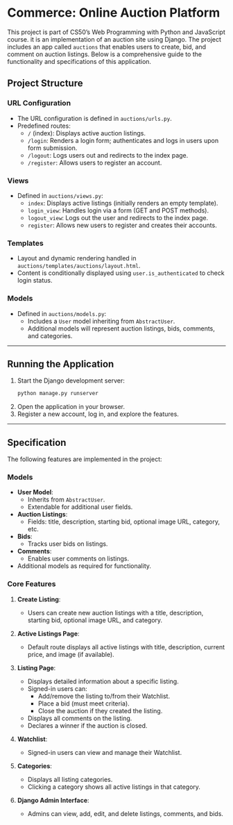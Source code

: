 # Commerce: Online Auction Platform

This project is part of CS50’s Web Programming with Python and JavaScript course. it is an implementation of an auction site using Django. The project includes an app called `auctions` that enables users to create, bid, and comment on auction listings. Below is a comprehensive guide to the functionality and specifications of this application.

## Project Structure

### URL Configuration
- The URL configuration is defined in `auctions/urls.py`.
- Predefined routes:
  - `/` (index): Displays active auction listings.
  - `/login`: Renders a login form; authenticates and logs in users upon form submission.
  - `/logout`: Logs users out and redirects to the index page.
  - `/register`: Allows users to register an account.

### Views
- Defined in `auctions/views.py`:
  - `index`: Displays active listings (initially renders an empty template).
  - `login_view`: Handles login via a form (GET and POST methods).
  - `logout_view`: Logs out the user and redirects to the index page.
  - `register`: Allows new users to register and creates their accounts.

### Templates
- Layout and dynamic rendering handled in `auctions/templates/auctions/layout.html`.
- Content is conditionally displayed using `user.is_authenticated` to check login status.

### Models
- Defined in `auctions/models.py`:
  - Includes a `User` model inheriting from `AbstractUser`.
  - Additional models will represent auction listings, bids, comments, and categories.

---

## Running the Application
1. Start the Django development server:
   ```bash
   python manage.py runserver
   ```
2. Open the application in your browser.
3. Register a new account, log in, and explore the features.

---

## Specification
The following features are implemented in the project:

### Models
- **User Model**:
  - Inherits from `AbstractUser`.
  - Extendable for additional user fields.
- **Auction Listings**:
  - Fields: title, description, starting bid, optional image URL, category, etc.
- **Bids**:
  - Tracks user bids on listings.
- **Comments**:
  - Enables user comments on listings.
- Additional models as required for functionality.

### Core Features
1. **Create Listing**:
   - Users can create new auction listings with a title, description, starting bid, optional image URL, and category.

2. **Active Listings Page**:
   - Default route displays all active listings with title, description, current price, and image (if available).

3. **Listing Page**:
   - Displays detailed information about a specific listing.
   - Signed-in users can:
     - Add/remove the listing to/from their Watchlist.
     - Place a bid (must meet criteria).
     - Close the auction if they created the listing.
   - Displays all comments on the listing.
   - Declares a winner if the auction is closed.

4. **Watchlist**:
   - Signed-in users can view and manage their Watchlist.

5. **Categories**:
   - Displays all listing categories.
   - Clicking a category shows all active listings in that category.

6. **Django Admin Interface**:
   - Admins can view, add, edit, and delete listings, comments, and bids.




